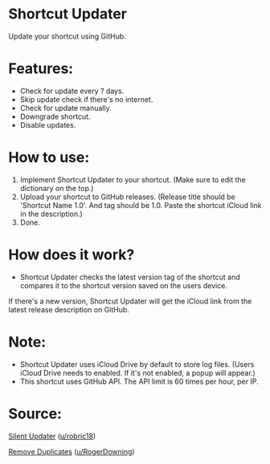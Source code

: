 # Shortcut Updater 

Update your shortcut using GitHub.
​
# Features:
- Check for update every ? days.
- Skip update check if there's no internet.
- Check for update manually.
- Downgrade shortcut.
- Disable updates.

# How to use:
1. Implement Shortcut Updater to your shortcut. (Make sure to edit the dictionary on the top.)
2. Upload your shortcut to GitHub releases. (Release title should be 'Shortcut Name 1.0'. And tag should be 1.0. Paste the shortcut iCloud link in the description.)
3. Done.

# How does it work?
- Shortcut Updater checks the latest version tag of the shortcut and compares it to the shortcut version saved on the users device. 

If there's a new version, Shortcut Updater will get the iCloud link from the latest release description on GitHub.

# Note:
- Shortcut Updater uses iCloud Drive by default to store log files. (Users iCloud Drive needs to enabled. If it's not enabled, a popup will appear.)
- This shortcut uses GitHub API. The API limit is 60 times per hour, per IP.

# Source:

[Silent Updater](https://www.reddit.com/r/shortcuts/comments/k094tf/shortcut_updater_tutorial/) ([u/robric18](https://www.reddit.com/user/robric18))

[Remove Duplicates](https://www.reddit.com/r/shortcuts/comments/fv1l2u/comment/fmfzzn3/) ([u/RogerDowning](https://www.reddit.com/user/RogerDowning))
